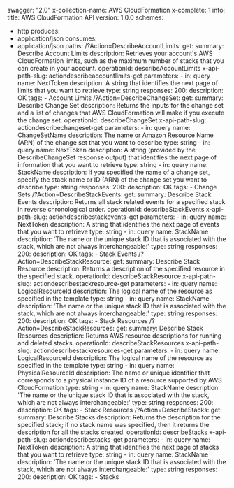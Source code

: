 swagger: "2.0"
x-collection-name: AWS CloudFormation
x-complete: 1
info:
  title: AWS CloudFormation API
  version: 1.0.0
schemes:
- http
produces:
- application/json
consumes:
- application/json
paths:
  /?Action=DescribeAccountLimits:
    get:
      summary: Describe Account Limits
      description: Retrieves your account's AWS CloudFormation limits, such as the
        maximum number of stacks that you can create in your account.
      operationId: describeAccountLimits
      x-api-path-slug: actiondescribeaccountlimits-get
      parameters:
      - in: query
        name: NextToken
        description: A string that identifies the next page of limits that you want
          to retrieve
        type: string
      responses:
        200:
          description: OK
      tags:
      - Account Limits
  /?Action=DescribeChangeSet:
    get:
      summary: Describe Change Set
      description: Returns the inputs for the change set and a list of changes that
        AWS CloudFormation will make if you execute the change set.
      operationId: describeChangeSet
      x-api-path-slug: actiondescribechangeset-get
      parameters:
      - in: query
        name: ChangeSetName
        description: The name or Amazon Resource Name (ARN) of the change set that
          you want to describe
        type: string
      - in: query
        name: NextToken
        description: A string (provided by the DescribeChangeSet response output)
          that identifies the next page of information that you want to retrieve
        type: string
      - in: query
        name: StackName
        description: If you specified the name of a change set, specify the stack
          name or ID (ARN) of the change set you want to describe
        type: string
      responses:
        200:
          description: OK
      tags:
      - Change Sets
  /?Action=DescribeStackEvents:
    get:
      summary: Describe Stack Events
      description: Returns all stack related events for a specified stack in reverse
        chronological order.
      operationId: describeStackEvents
      x-api-path-slug: actiondescribestackevents-get
      parameters:
      - in: query
        name: NextToken
        description: A string that identifies the next page of events that you want
          to retrieve
        type: string
      - in: query
        name: StackName
        description: 'The name or the unique stack ID that is associated with the
          stack, which are not always interchangeable:'
        type: string
      responses:
        200:
          description: OK
      tags:
      - Stack Events
  /?Action=DescribeStackResource:
    get:
      summary: Describe Stack Resource
      description: Returns a description of the specified resource in the specified
        stack.
      operationId: describeStackResource
      x-api-path-slug: actiondescribestackresource-get
      parameters:
      - in: query
        name: LogicalResourceId
        description: The logical name of the resource as specified in the template
        type: string
      - in: query
        name: StackName
        description: 'The name or the unique stack ID that is associated with the
          stack, which are not always interchangeable:'
        type: string
      responses:
        200:
          description: OK
      tags:
      - Stack Resources
  /?Action=DescribeStackResources:
    get:
      summary: Describe Stack Resources
      description: Returns AWS resource descriptions for running and deleted stacks.
      operationId: describeStackResources
      x-api-path-slug: actiondescribestackresources-get
      parameters:
      - in: query
        name: LogicalResourceId
        description: The logical name of the resource as specified in the template
        type: string
      - in: query
        name: PhysicalResourceId
        description: The name or unique identifier that corresponds to a physical
          instance ID of a resource supported by AWS CloudFormation
        type: string
      - in: query
        name: StackName
        description: 'The name or the unique stack ID that is associated with the
          stack, which are not always interchangeable:'
        type: string
      responses:
        200:
          description: OK
      tags:
      - Stack Resources
  /?Action=DescribeStacks:
    get:
      summary: Describe Stacks
      description: Returns the description for the specified stack; if no stack name
        was specified, then it returns the description for all the stacks created.
      operationId: describeStacks
      x-api-path-slug: actiondescribestacks-get
      parameters:
      - in: query
        name: NextToken
        description: A string that identifies the next page of stacks that you want
          to retrieve
        type: string
      - in: query
        name: StackName
        description: 'The name or the unique stack ID that is associated with the
          stack, which are not always interchangeable:'
        type: string
      responses:
        200:
          description: OK
      tags:
      - Stacks
